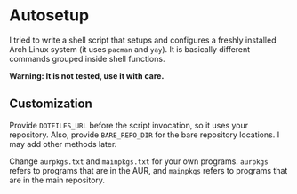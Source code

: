 # Autosetup

I tried to write a shell script that setups and configures a freshly installed
Arch Linux system (it uses `pacman` and `yay`). It is basically different
commands grouped inside shell functions.

**Warning: It is not tested, use it with care.**

## Customization

Provide `DOTFILES_URL` before the script invocation, so it uses your
repository. Also, provide `BARE_REPO_DIR` for the bare repository locations. I
may add other methods later.

Change `aurpkgs.txt` and `mainpkgs.txt` for your own programs. `aurpkgs` refers
to programs that are in the AUR, and `mainpkgs` refers to programs that are in
the main repository.
